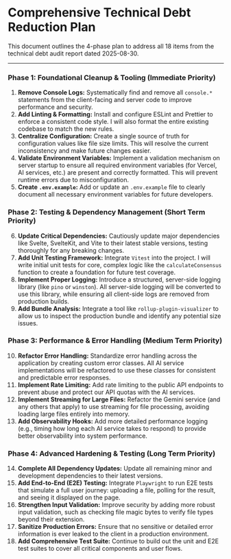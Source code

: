 # Comprehensive Technical Debt Reduction Plan

This document outlines the 4-phase plan to address all 18 items from the technical debt audit report dated 2025-08-30.

---

### **Phase 1: Foundational Cleanup & Tooling (Immediate Priority)**

1.  **Remove Console Logs:** Systematically find and remove all `console.*` statements from the client-facing and server code to improve performance and security.
2.  **Add Linting & Formatting:** Install and configure ESLint and Prettier to enforce a consistent code style. I will also format the entire existing codebase to match the new rules.
3.  **Centralize Configuration:** Create a single source of truth for configuration values like file size limits. This will resolve the current inconsistency and make future changes easier.
4.  **Validate Environment Variables:** Implement a validation mechanism on server startup to ensure all required environment variables (for Vercel, AI services, etc.) are present and correctly formatted. This will prevent runtime errors due to misconfiguration.
5.  **Create `.env.example`:** Add or update an `.env.example` file to clearly document all necessary environment variables for future developers.

### **Phase 2: Testing & Dependency Management (Short Term Priority)**

6.  **Update Critical Dependencies:** Cautiously update major dependencies like Svelte, SvelteKit, and Vite to their latest stable versions, testing thoroughly for any breaking changes.
7.  **Add Unit Testing Framework:** Integrate `Vitest` into the project. I will write initial unit tests for core, complex logic like the `calculateConsensus` function to create a foundation for future test coverage.
8.  **Implement Proper Logging:** Introduce a structured, server-side logging library (like `pino` or `winston`). All server-side logging will be converted to use this library, while ensuring all client-side logs are removed from production builds.
9.  **Add Bundle Analysis:** Integrate a tool like `rollup-plugin-visualizer` to allow us to inspect the production bundle and identify any potential size issues.

### **Phase 3: Performance & Error Handling (Medium Term Priority)**

10. **Refactor Error Handling:** Standardize error handling across the application by creating custom error classes. All AI service implementations will be refactored to use these classes for consistent and predictable error responses.
11. **Implement Rate Limiting:** Add rate limiting to the public API endpoints to prevent abuse and protect our API quotas with the AI services.
12. **Implement Streaming for Large Files:** Refactor the Gemini service (and any others that apply) to use streaming for file processing, avoiding loading large files entirely into memory.
13. **Add Observability Hooks:** Add more detailed performance logging (e.g., timing how long each AI service takes to respond) to provide better observability into system performance.

### **Phase 4: Advanced Hardening & Testing (Long Term Priority)**

14. **Complete All Dependency Updates:** Update all remaining minor and development dependencies to their latest versions.
15. **Add End-to-End (E2E) Testing:** Integrate `Playwright` to run E2E tests that simulate a full user journey: uploading a file, polling for the result, and seeing it displayed on the page.
16. **Strengthen Input Validation:** Improve security by adding more robust input validation, such as checking file magic bytes to verify file types beyond their extension.
17. **Sanitize Production Errors:** Ensure that no sensitive or detailed error information is ever leaked to the client in a production environment.
18. **Add Comprehensive Test Suite:** Continue to build out the unit and E2E test suites to cover all critical components and user flows.

